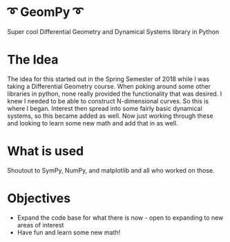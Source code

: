 # :curly_loop: GeomPy :curly_loop:
Super cool Differential Geometry and Dynamical Systems library in Python

# The Idea
The idea for this started out in the Spring Semester of 2018 while I was taking a Differential Geometry course. When poking around some other libraries in python, none really provided the functionality that was desired. I knew I needed to be able to construct N-dimensional curves. So this is where I began. Interest then spread into some fairly basic dynamical systems, so this became added as well. Now just working through these and looking to learn some new math and add that in as well.

# What is used
Shoutout to SymPy, NumPy, and matplotlib and all who worked on those.

# Objectives
* Expand the code base for what there is now - open to expanding to new areas of interest
* Have fun and learn some new math!
